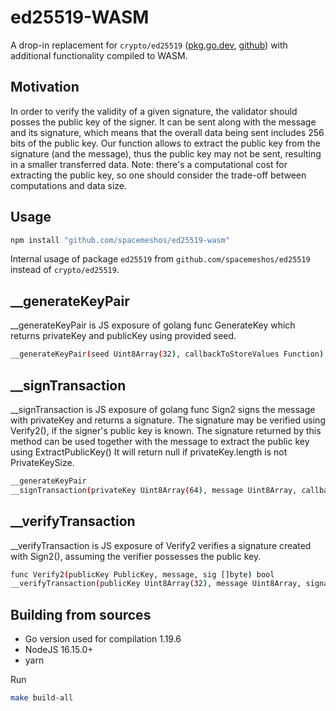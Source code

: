 # ed25519-WASM

A drop-in replacement for `crypto/ed25519` ([pkg.go.dev](https://pkg.go.dev/crypto/ed25519), [github](https://github.com/golang/crypto/tree/master/ed25519))
with additional functionality compiled to WASM.

## Motivation

In order to verify the validity of a given signature, the validator should posses the public key of the signer. It can be sent along with the message and its signature, which means that the overall data being sent includes 256 bits of the public key. Our function allows to extract the public key from the signature (and the message), thus the public key may not be sent, resulting in a smaller transferred data. Note: there's a computational cost for extracting the public key, so one should consider the trade-off between computations and data size.

## Usage

```bash
npm install "github.com/spacemeshos/ed25519-wasm"
```

Internal usage of package `ed25519` from `github.com/spacemeshos/ed25519` instead of `crypto/ed25519`.

## __generateKeyPair

__generateKeyPair is JS exposure of golang func GenerateKey which returns privateKey and publicKey using provided seed.

```bash
__generateKeyPair(seed Uint8Array(32), callbackToStoreValues Function) publicKey Uint8Array(32), privateKey Uint8Array(64)
```

## __signTransaction

__signTransaction is JS exposure of golang func Sign2 signs the message with privateKey and returns a signature.
The signature may be verified using Verify2(), if the signer's public key is known.
The signature returned by this method can be used together with the message
to extract the public key using ExtractPublicKey()
It will return null if privateKey.length is not PrivateKeySize.

```bash
__generateKeyPair
__signTransaction(privateKey Uint8Array(64), message Uint8Array, callbackToStoreValues Function) Uint8Array(64)
```

## __verifyTransaction

__verifyTransaction is JS exposure of Verify2 verifies a signature created with Sign2(), assuming the verifier possesses the public key.

```bash
func Verify2(publicKey PublicKey, message, sig []byte) bool
__verifyTransaction(publicKey Uint8Array(32), message Uint8Array, signature Uint8Array(64), callbackToStoreValue Function) boolean
```

## Building from sources

- Go version used for compilation 1.19.6
- NodeJS 16.15.0+
- yarn

Run

```bash
make build-all
```
